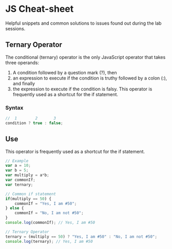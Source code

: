 # JS Cheat-sheet
Helpful snippets and common solutions to issues found out during the lab sessions.

## Ternary Operator
The conditional (ternary) operator is the only JavaScript operator that takes three operands:
1. A condition followed by a question mark (?), then
2. an expression to execute if the condition is truthy followed by a colon (:), and finally
3. the expression to execute if the condition is falsy. This operator is frequently used as a shortcut for the if statement.
### Syntax
```js
//  1        2       3
condition ? true : false;
```
## Use
This operator is frequently used as a shortcut for the if statement.
```js
// Example
var a = 10;
var b = 5;
var multiply = a*b;
var commonIf;
var ternary;

// Common if statement
if(multiply == 50) {
    commonIf = "Yes, I am #50";
} else {
    commonIf = "No, I am not #50";
}
console.log(commonIf); // Yes, I am #50

// Ternary Operator
ternary = (multiply == 50) ? "Yes, I am #50" : "No, I am not #50";
console.log(ternary); // Yes, I am #50
```

